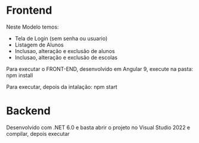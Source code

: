 # Frontend

Neste Modelo temos:
- Tela de Login (sem senha ou usuario)
- Listagem de Alunos
- Inclusao, alteração e exclusão de alunos
- Inclusao, alteração e exclusão de escolas


Para executar o FRONT-END, desenvolvido em Angular 9, execute na pasta:
npm install

Para executar, depois da intalação:
npm start



# Backend
Desenvolvido com .NET 6.0 e basta abrir o projeto no Visual Studio 2022 e compilar, depois executar
